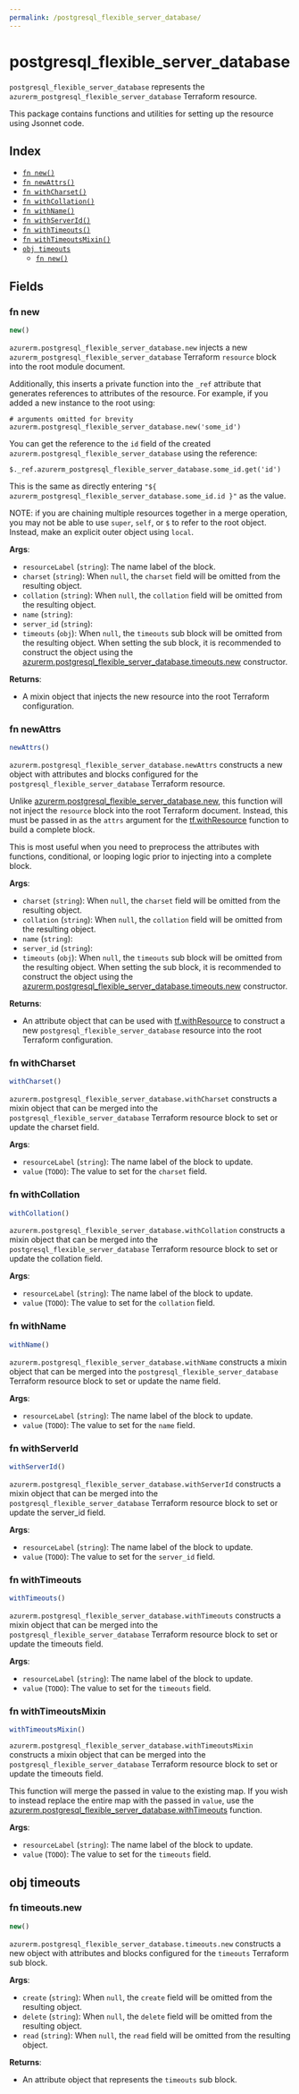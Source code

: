 ```yaml
---
permalink: /postgresql_flexible_server_database/
---
```


# postgresql_flexible_server_database

`postgresql_flexible_server_database` represents the `azurerm_postgresql_flexible_server_database` Terraform resource.



This package contains functions and utilities for setting up the resource using Jsonnet code.


## Index

* [`fn new()`](#fn-new)
* [`fn newAttrs()`](#fn-newattrs)
* [`fn withCharset()`](#fn-withcharset)
* [`fn withCollation()`](#fn-withcollation)
* [`fn withName()`](#fn-withname)
* [`fn withServerId()`](#fn-withserverid)
* [`fn withTimeouts()`](#fn-withtimeouts)
* [`fn withTimeoutsMixin()`](#fn-withtimeoutsmixin)
* [`obj timeouts`](#obj-timeouts)
  * [`fn new()`](#fn-timeoutsnew)

## Fields

### fn new

```ts
new()
```


`azurerm.postgresql_flexible_server_database.new` injects a new `azurerm_postgresql_flexible_server_database` Terraform `resource`
block into the root module document.

Additionally, this inserts a private function into the `_ref` attribute that generates references to attributes of the
resource. For example, if you added a new instance to the root using:

    # arguments omitted for brevity
    azurerm.postgresql_flexible_server_database.new('some_id')

You can get the reference to the `id` field of the created `azurerm.postgresql_flexible_server_database` using the reference:

    $._ref.azurerm_postgresql_flexible_server_database.some_id.get('id')

This is the same as directly entering `"${ azurerm_postgresql_flexible_server_database.some_id.id }"` as the value.

NOTE: if you are chaining multiple resources together in a merge operation, you may not be able to use `super`, `self`,
or `$` to refer to the root object. Instead, make an explicit outer object using `local`.

**Args**:
  - `resourceLabel` (`string`): The name label of the block.
  - `charset` (`string`):  When `null`, the `charset` field will be omitted from the resulting object.
  - `collation` (`string`):  When `null`, the `collation` field will be omitted from the resulting object.
  - `name` (`string`): 
  - `server_id` (`string`): 
  - `timeouts` (`obj`):  When `null`, the `timeouts` sub block will be omitted from the resulting object. When setting the sub block, it is recommended to construct the object using the [azurerm.postgresql_flexible_server_database.timeouts.new](#fn-postgresqlflexibleserverdatabasetimeoutsnew) constructor.

**Returns**:
- A mixin object that injects the new resource into the root Terraform configuration.


### fn newAttrs

```ts
newAttrs()
```


`azurerm.postgresql_flexible_server_database.newAttrs` constructs a new object with attributes and blocks configured for the `postgresql_flexible_server_database`
Terraform resource.

Unlike [azurerm.postgresql_flexible_server_database.new](#fn-postgresqlflexibleserverdatabasenew), this function will not inject the `resource`
block into the root Terraform document. Instead, this must be passed in as the `attrs` argument for the
[tf.withResource](https://github.com/tf-libsonnet/core/tree/main/docs#fn-withresource) function to build a complete block.

This is most useful when you need to preprocess the attributes with functions, conditional, or looping logic prior to
injecting into a complete block.

**Args**:
  - `charset` (`string`):  When `null`, the `charset` field will be omitted from the resulting object.
  - `collation` (`string`):  When `null`, the `collation` field will be omitted from the resulting object.
  - `name` (`string`): 
  - `server_id` (`string`): 
  - `timeouts` (`obj`):  When `null`, the `timeouts` sub block will be omitted from the resulting object. When setting the sub block, it is recommended to construct the object using the [azurerm.postgresql_flexible_server_database.timeouts.new](#fn-postgresqlflexibleserverdatabasetimeoutsnew) constructor.

**Returns**:
  - An attribute object that can be used with [tf.withResource](https://github.com/tf-libsonnet/core/tree/main/docs#fn-withresource) to construct a new `postgresql_flexible_server_database` resource into the root Terraform configuration.


### fn withCharset

```ts
withCharset()
```

`azurerm.postgresql_flexible_server_database.withCharset` constructs a mixin object that can be merged into the `postgresql_flexible_server_database`
Terraform resource block to set or update the charset field.



**Args**:
  - `resourceLabel` (`string`): The name label of the block to update.
  - `value` (`TODO`): The value to set for the `charset` field.


### fn withCollation

```ts
withCollation()
```

`azurerm.postgresql_flexible_server_database.withCollation` constructs a mixin object that can be merged into the `postgresql_flexible_server_database`
Terraform resource block to set or update the collation field.



**Args**:
  - `resourceLabel` (`string`): The name label of the block to update.
  - `value` (`TODO`): The value to set for the `collation` field.


### fn withName

```ts
withName()
```

`azurerm.postgresql_flexible_server_database.withName` constructs a mixin object that can be merged into the `postgresql_flexible_server_database`
Terraform resource block to set or update the name field.



**Args**:
  - `resourceLabel` (`string`): The name label of the block to update.
  - `value` (`TODO`): The value to set for the `name` field.


### fn withServerId

```ts
withServerId()
```

`azurerm.postgresql_flexible_server_database.withServerId` constructs a mixin object that can be merged into the `postgresql_flexible_server_database`
Terraform resource block to set or update the server_id field.



**Args**:
  - `resourceLabel` (`string`): The name label of the block to update.
  - `value` (`TODO`): The value to set for the `server_id` field.


### fn withTimeouts

```ts
withTimeouts()
```

`azurerm.postgresql_flexible_server_database.withTimeouts` constructs a mixin object that can be merged into the `postgresql_flexible_server_database`
Terraform resource block to set or update the timeouts field.



**Args**:
  - `resourceLabel` (`string`): The name label of the block to update.
  - `value` (`TODO`): The value to set for the `timeouts` field.


### fn withTimeoutsMixin

```ts
withTimeoutsMixin()
```

`azurerm.postgresql_flexible_server_database.withTimeoutsMixin` constructs a mixin object that can be merged into the `postgresql_flexible_server_database`
Terraform resource block to set or update the timeouts field.

This function will merge the passed in value to the existing map. If you wish
to instead replace the entire map with the passed in `value`, use the [azurerm.postgresql_flexible_server_database.withTimeouts](TODO)
function.


**Args**:
  - `resourceLabel` (`string`): The name label of the block to update.
  - `value` (`TODO`): The value to set for the `timeouts` field.


## obj timeouts



### fn timeouts.new

```ts
new()
```


`azurerm.postgresql_flexible_server_database.timeouts.new` constructs a new object with attributes and blocks configured for the `timeouts`
Terraform sub block.



**Args**:
  - `create` (`string`):  When `null`, the `create` field will be omitted from the resulting object.
  - `delete` (`string`):  When `null`, the `delete` field will be omitted from the resulting object.
  - `read` (`string`):  When `null`, the `read` field will be omitted from the resulting object.

**Returns**:
  - An attribute object that represents the `timeouts` sub block.
